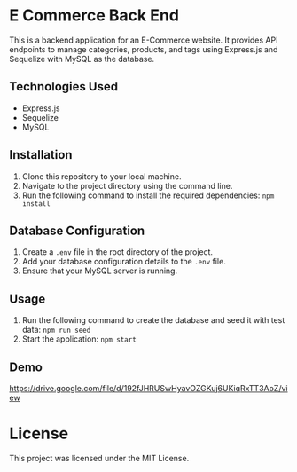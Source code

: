 # E Commerce Back End
This is a backend application for an E-Commerce website. It provides API endpoints to manage categories, products, and tags using Express.js and Sequelize with MySQL as the database.

## Technologies Used
- Express.js
- Sequelize
- MySQL

## Installation
1. Clone this repository to your local machine.
2. Navigate to the project directory using the command line.
3. Run the following command to install the required dependencies: `npm install`

## Database Configuration
1. Create a `.env` file in the root directory of the project.
2. Add your database configuration details to the `.env` file.
3. Ensure that your MySQL server is running.

## Usage
1. Run the following command to create the database and seed it with test data: `npm run seed`
2. Start the application: `npm start`

## Demo
https://drive.google.com/file/d/192fJHRUSwHyavOZGKuj6UKiqRxTT3AoZ/view

# License
This project was licensed under the MIT License.
